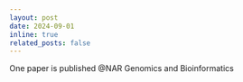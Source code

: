 ```yaml
---
layout: post
date: 2024-09-01
inline: true
related_posts: false
---
```


One paper is published @NAR Genomics and Bioinformatics